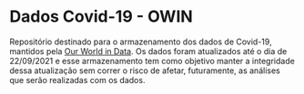 # Dados Covid-19 - OWIN
Repositório destinado para o armazenamento dos dados de Covid-19, mantidos pela [Our World in Data](https://github.com/owid/covid-19-data/tree/master/public/data). Os dados foram atualizados até o dia de 22/09/2021 e esse armazenamento tem como objetivo manter a integridade dessa atualização sem correr o risco de afetar, futuramente, as análises que serão realizadas com os dados.
